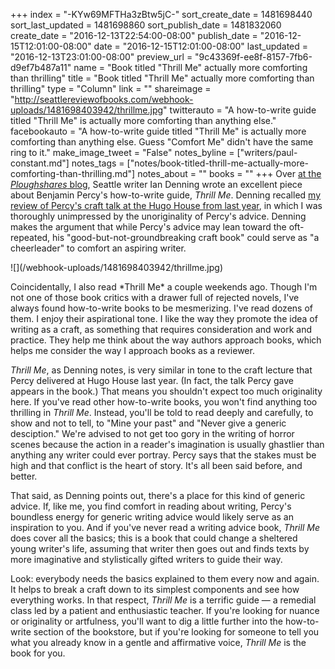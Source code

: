 +++
index = "-KYw69MFTHa3zBtw5jC-"
sort_create_date = 1481698440
sort_last_updated = 1481698860
sort_publish_date = 1481832060
create_date = "2016-12-13T22:54:00-08:00"
publish_date = "2016-12-15T12:01:00-08:00"
date = "2016-12-15T12:01:00-08:00"
last_updated = "2016-12-13T23:01:00-08:00"
preview_url = "9c43369f-ee8f-8157-7fb6-d9ef7b487a11"
name = "Book titled \"Thrill Me\" actually more comforting than thrilling"
title = "Book titled \"Thrill Me\" actually more comforting than thrilling"
type = "Column"
link = ""
shareimage = "http://seattlereviewofbooks.com/webhook-uploads/1481698403942/thrillme.jpg"
twitterauto = "A how-to-write guide titled \"Thrill Me\" is actually more comforting than anything else."
facebookauto = "A how-to-write guide titled \"Thrill Me\" is actually more comforting than anything else. Guess \"Comfort Me\" didn't have the same ring to it."
make_image_tweet = "False"
notes_byline = ["writers/paul-constant.md"]
notes_tags = ["notes/book-titled-thrill-me-actually-more-comforting-than-thrilling.md"]
notes_about = ""
books = ""
+++
Over [at the *Ploughshares* blog](http://blog.pshares.org/index.php/the-comfort-of-writing-guides-on-benjamin-percys-thrill-me/), Seattle writer Ian Denning wrote an excellent piece about Benjamin Percy's how-to-write guide, *Thrill Me*. Denning recalled [my review of Percy's craft talk at the Hugo House from last year](http://www.seattlereviewofbooks.com/notes/2015/11/05/stop-me-if-youve-heard-this-one/), in which I was thoroughly unimpressed by the unoriginality of Percy's advice. Denning makes the argument that while Percy's advice may lean toward the oft-repeated, his "good-but-not-groundbreaking craft book" could serve as "a cheerleader" to comfort an aspiring writer.

<p class="image-left">![](/webhook-uploads/1481698403942/thrillme.jpg)</p>
Coincidentally, I also read *Thrill Me* a couple weekends ago. Though I'm not one of those book critics with a drawer full of rejected novels, I've always found how-to-write books to be mesmerizing. I've read dozens of them. I enjoy their aspirational tone. I like the way they promote the idea of writing as a craft, as something that requires consideration and work and practice. They help me think about the way authors approach books, which helps me consider the way I approach books as a reviewer.

*Thrill Me*, as Denning notes, is very similar in tone to the craft lecture that Percy delivered at Hugo House last year. (In fact, the talk Percy gave appears in the book.) That means you shouldn't expect too much originality here. If you've read other how-to-write books, you won't find anything too thrilling in *Thrill Me*. Instead, you'll be told to read deeply and carefully, to show and not to tell, to "Mine your past" and "Never give a generic desciption." We're advised to not get too gory in the writing of horror scenes because the action in a reader's imagination is usually ghastlier than anything any writer could ever portray. Percy says that the stakes must be high and that conflict is the heart of story. It's all been said before, and better.

That said, as Denning points out, there's a place for this kind of generic advice. If, like me, you find comfort in reading about writing, Percy's boundless energy for generic writing advice would likely serve as an inspiration to you. And if you've never read a writing advice book, *Thrill Me* does cover all the basics; this is a book that could change a sheltered young writer's life, assuming that writer then goes out and finds texts by more imaginative and stylistically gifted writers to guide their way.

Look: everybody needs the basics explained to them every now and again. It helps to break a craft down to its simplest components and see how everything works. In that respect, *Thrill Me* is a terrific guide — a remedial class led by a patient and enthusiastic teacher. If you're looking for nuance or originality or artfulness, you'll want to dig a little further into the how-to-write section of the bookstore, but if you're looking for someone to tell you what you already know in a gentle and affirmative voice, *Thrill Me* is the book for you.